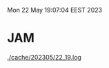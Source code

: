 Mon 22 May 19:07:04 EEST 2023
# JAM
<a href='./cache/202305/22_19.log'>./cache/202305/22_19.log</a>
